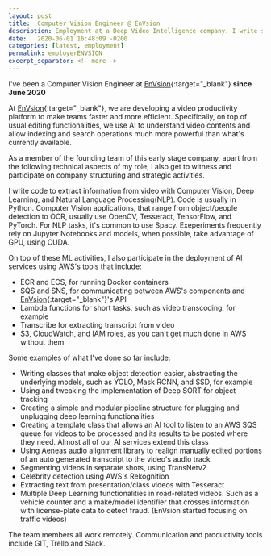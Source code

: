 ```yaml
---
layout: post
title:  Computer Vision Engineer @ EnVsion
description: Employment at a Deep Video Intelligence company. I write software to extract information from video with Computer Vision and Deep Learning.
date:   2020-06-01 16:48:09 -0200
categories: [latest, employment]
permalink: employerENVSION
excerpt_separator: <!--more-->
---
```


I've been a Computer Vision Engineer at [EnVsion](https://www.envsion.io/){:target="_blank"} <b>since June 2020</b>

At [EnVsion](https://www.envsion.io/){:target="_blank"}, we are developing a video productivity platform to make teams faster and more efficient. Specifically, on top of usual editing functionalities, we use AI to understand video contents and allow indexing and search operations much more powerful than what's currently available.

As a member of the founding team of this early stage company, apart from the following technical aspects of my role, I also get to witness and participate on company structuring and strategic activities.

I write code to extract information from video with <span class="skill">Computer Vision</span>, <span class="skill">Deep Learning</span>, and <span class="skill">Natural Language Processing(NLP)</span>. Code is usually in <span class="skill">Python</span>. Computer Vision applications, that range from object/people detection to OCR, usually use <span class="skill">OpenCV</span>, <span class="skill">Tesseract</span>, <span class="skill">TensorFlow</span>, and <span class="skill">PyTorch</span>. For NLP tasks, it's common to use <span class="skill">Spacy</span>. Exeperiments frequently rely on <span class="skill">Jupyter Notebooks</span> and models, when possible, take advantage of GPU, using <span class="skill">CUDA</span>.

On top of these ML activities, I also participate in the deployment of AI services using <span class="skill">AWS</span>'s tools that include:
* <span class="skill">ECR</span> and <span class="skill">ECS</span>, for running <span class="skill">Docker</span> containers
* <span class="skill">SQS</span> and <span class="skill">SNS</span>, for communicating between <span class="skill">AWS</span>'s components and [EnVsion](https://www.envsion.io/){:target="_blank"}'s API
* <span class="skill">Lambda</span> functions for short tasks, such as video transcoding, for example
* <span class="skill">Transcribe</span> for extracting transcript from video
* <span class="skill">S3</span>, <span class="skill">CloudWatch</span>, and <span class="skill">IAM</span> roles, as you can't get much done in <span class="skill">AWS</span> without them

Some examples of what I've done so far include:
* Writing classes that make object detection easier, abstracting the underlying models, such as <span class="skill">YOLO</span>, <span class="skill">Mask RCNN</span>, and <span class="skill">SSD</span>, for example
* Using and tweaking the implementation of <span class="skill">Deep SORT</span> for object tracking
* Creating a simple and modular pipeline structure for plugging and unplugging deep learning functionalities
* Creating a template class that allows an AI tool to listen to an <span class="skill">AWS</span> <span class="skill">SQS</span> queue for videos to be processed and its results to be posted where they need. Almost all of our AI services extend this class
* Using <span class="skill">Aeneas</span> audio alignment library to realign manually edited portions of an auto generated transcript to the video's audio track
* Segmenting videos in separate shots, using <span class="skill">TransNetv2</span>
* Celebrity detection using <span class="skill">AWS</span>'s <span class="skill">Rekognition</span>
* Extracting text from presentation/class videos with <span class="skill">Tesseract</span>
* Multiple Deep Learning functionalities in road-related videos. Such as a vehicle counter and a make/model identifier that crosses information with license-plate data to detect fraud. (EnVsion started focusing on traffic videos)

The team members all work remotely. Communication and productivity tools include <span class="skill">GIT</span>, <span class="skill">Trello</span> and <span class="skill">Slack</span>.
<!--more-->
